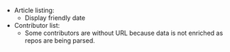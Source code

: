 * Article listing:
  * Display friendly date
* Contributor list:
  * Some contributors are without URL because data is not enriched as repos are being parsed.